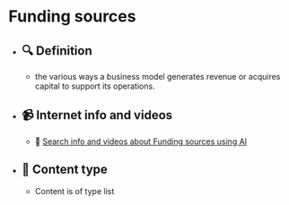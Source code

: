 # Funding sources
- ## 🔍 Definition
  - the various ways a business model generates revenue or acquires capital to support its operations.
- ## 📹 Internet info and videos
  - 🤖 [Search info and videos about Funding sources using AI](https://www.perplexity.ai/search?q=videos+about+Funding+sources:+the+various+ways+a+business+model+generates+revenue+or+acquires+capital+to+support+its+operations.
)
- ## 📰 Content type 
  - Content is of type list
